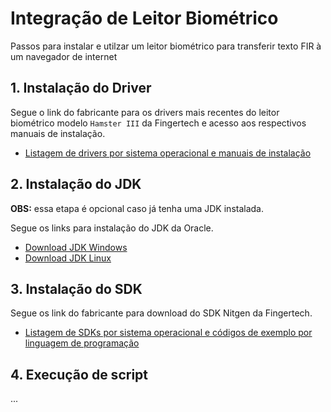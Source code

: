 # Integração de Leitor Biométrico
Passos para instalar e utilzar um leitor biométrico para transferir texto FIR à um navegador de internet

## 1. Instalação do Driver

Segue o link do fabricante para os drivers mais recentes do leitor biométrico modelo `Hamster III` da Fingertech e acesso aos respectivos manuais de instalação.

- [Listagem de drivers por sistema operacional e manuais de instalação](http://suporte.fingertech.com.br/leitores-biometricos/) 

## 2. Instalação do JDK

**OBS:** essa etapa é opcional caso já tenha uma JDK instalada.

Segue os links para instalação do JDK da Oracle.

- [Download JDK Windows](https://www.oracle.com/java/technologies/downloads/#jdk22-windows)
- [Download JDK Linux](https://www.oracle.com/java/technologies/downloads/#jdk22-linux) 

## 3. Instalação do SDK

Segue os link do fabricante para download do SDK Nitgen da Fingertech.

- [Listagem de SDKs por sistema operacional e códigos de exemplo por linguagem de programação](http://suporte.fingertech.com.br/devs-download-sdk/)

## 4. Execução de script

...